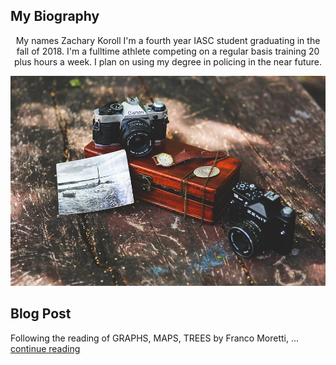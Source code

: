
   

## My Biography  
 <p align="center">
My names Zachary Koroll I'm a fourth year IASC student graduating in the fall of 2018. I'm a fulltime athlete competing on a regular basis training 20 plus hours a week. I plan on using my degree in policing in the near future. 
</p>

![](images/Can.jpg)

## Blog Post

Following the reading of GRAPHS, MAPS, TREES by Franco Moretti, ... [continue reading](Blog)

